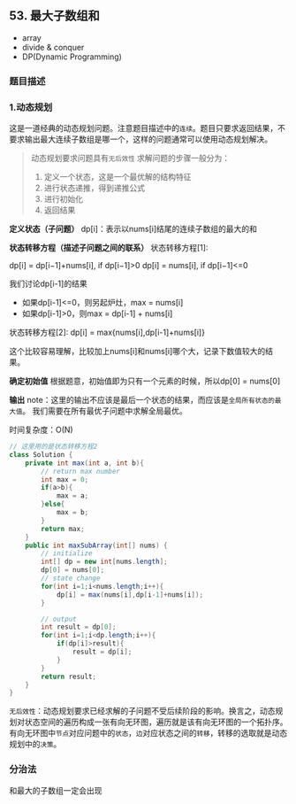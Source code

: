 ## 53. 最大子数组和

- array
- divide & conquer
- DP(Dynamic Programming)

### 题目描述


### 1.动态规划

这是一道经典的动态规划问题。注意题目描述中的`连续`。题目只要求返回结果，不要求输出最大连续子数组是哪一个，这样的问题通常可以使用动态规划解决。

> 动态规划要求问题具有`无后效性`
> 求解问题的步骤一般分为：
>	1. 定义一个状态，这是一个最优解的结构特征
>	2. 进行状态递推，得到递推公式
>	3. 进行初始化
>	4. 返回结果

**定义状态（子问题）**
dp[i]：表示以nums[i]结尾的连续子数组的最大的和

**状态转移方程（描述子问题之间的联系）**
状态转移方程[1]:

dp[i] = dp[i−1]+nums[i], if dp[i−1]>0
dp[i] = nums[i], if dp[i−1]<=0

我们讨论dp[i-1]的结果
- 如果dp[i-1]<=0，则另起炉灶，max = nums[i]
- 如果dp[i-1]>0，则max = dp[i-1] + nums[i]

状态转移方程[2]:
dp[i] = max{nums[i],dp[i-1]+nums[i]}

这个比较容易理解，比较加上nums[i]和nums[i]哪个大，记录下数值较大的结果。

**确定初始值**
根据题意，初始值即为只有一个元素的时候，所以dp[0] = nums[0]

**输出**
note：这里的输出不应该是最后一个状态的结果，而应该是`全局所有状态的最大值`。
我们需要在所有最优子问题中求解全局最优。 

时间复杂度：O(N)

```java
// 这里用的是状态转移方程2
class Solution {
    private int max(int a, int b){
    	// return max number
        int max = 0;
        if(a>b){
            max = a;
        }else{
            max = b;
        }
        return max;
    }
    public int maxSubArray(int[] nums) {
    	// initialize
        int[] dp = new int[nums.length];
        dp[0] = nums[0];
        // state change
        for(int i=1;i<nums.length;i++){
            dp[i] = max(nums[i],dp[i-1]+nums[i]);
        }

        // output 
        int result = dp[0];
        for(int i=1;i<dp.length;i++){
            if(dp[i]>result){
                result = dp[i];
            }
        }
        return result;
    }
}
```

`无后效性`：动态规划要求已经求解的子问题不受后续阶段的影响。换言之，动态规划对状态空间的遍历构成一张有向无环图，遍历就是该有向无环图的一个拓扑序。有向无环图中`节点`对应问题中的`状态`，`边`对应状态之间的`转移`，转移的选取就是动态规划中的`决策`。 


### 分治法
和最大的子数组一定会出现